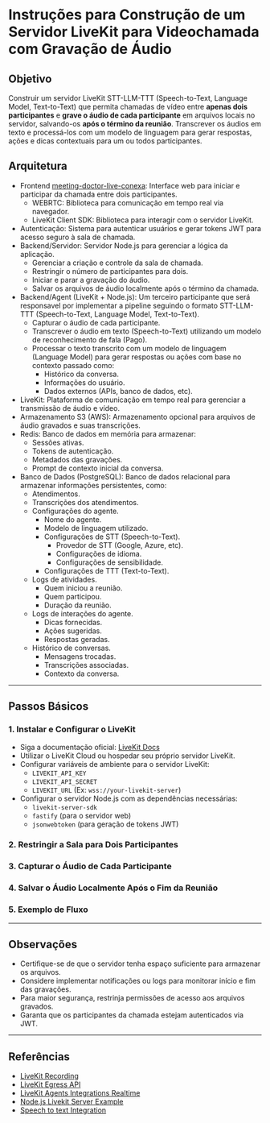 # Instruções para Construção de um Servidor LiveKit para Videochamada com Gravação de Áudio

## Objetivo

Construir um servidor LiveKit STT-LLM-TTT (Speech-to-Text, Language Model, Text-to-Text) que permita chamadas de vídeo entre **apenas dois participantes** e **grave o áudio de cada participante** em arquivos locais no servidor, salvando-os **após o término da reunião**. Transcrever os áudios em texto e processá-los com um modelo de linguagem para gerar respostas, ações e dicas contextuais para um ou todos participantes.

## Arquitetura
- Frontend [meeting-doctor-live-conexa](https://github.com/cnx-caiomenezes/meeting-doctor-live-conexa): Interface web para iniciar e participar da chamada entre dois participantes.
  - WEBRTC: Biblioteca para comunicação em tempo real via navegador.
  - LiveKit Client SDK: Biblioteca para interagir com o servidor LiveKit.
- Autenticação: Sistema para autenticar usuários e gerar tokens JWT para acesso seguro à sala de chamada.
- Backend/Servidor: Servidor Node.js para gerenciar a lógica da aplicação.
  - Gerenciar a criação e controle da sala de chamada.
  - Restringir o número de participantes para dois.
  - Iniciar e parar a gravação do áudio.
  - Salvar os arquivos de áudio localmente após o término da chamada.
- Backend/Agent (LiveKit + Node.js): Um terceiro participante que será responsavel por implementar a pipeline seguindo o formato STT-LLM-TTT (Speech-to-Text, Language Model, Text-to-Text).
  - Capturar o áudio de cada participante.
  - Transcrever o áudio em texto (Speech-to-Text) utilizando um modelo de reconhecimento de fala (Pago).
  - Processar o texto transcrito com um modelo de linguagem (Language Model) para gerar respostas ou ações com base no contexto passado como:
    - Histórico da conversa.
    - Informações do usuário.
    - Dados externos (APIs, banco de dados, etc).
- LiveKit: Plataforma de comunicação em tempo real para gerenciar a transmissão de áudio e vídeo.
- Armazenamento S3 (AWS): Armazenamento opcional para arquivos de áudio gravados e suas transcrições.
- Redis: Banco de dados em memória para armazenar:
  - Sessões ativas.
  - Tokens de autenticação.
  - Metadados das gravações.
  - Prompt de contexto inicial da conversa.
- Banco de Dados (PostgreSQL): Banco de dados relacional para armazenar informações persistentes, como:
  - Atendimentos.
  - Transcrições dos atendimentos.
  - Configurações do agente.
    - Nome do agente.
    - Modelo de linguagem utilizado.
    - Configurações de STT (Speech-to-Text).
      - Provedor de STT (Google, Azure, etc).
      - Configurações de idioma.
      - Configurações de sensibilidade.
    - Configurações de TTT (Text-to-Text).
  - Logs de atividades.
    - Quem iniciou a reunião.
    - Quem participou.
    - Duração da reunião.
  - Logs de interações do agente.
    - Dicas fornecidas.
    - Ações sugeridas.
    - Respostas geradas.
  - Histórico de conversas.
    - Mensagens trocadas.
    - Transcrições associadas.
    - Contexto da conversa.

---

## Passos Básicos

### 1. Instalar e Configurar o LiveKit

- Siga a documentação oficial: [LiveKit Docs](https://docs.livekit.io/)
- Utilizar o LiveKit Cloud ou hospedar seu próprio servidor LiveKit.
- Configurar variáveis de ambiente para o servidor LiveKit:
  - `LIVEKIT_API_KEY`
  - `LIVEKIT_API_SECRET`
  - `LIVEKIT_URL` (Ex: `wss://your-livekit-server`)
- Configurar o servidor Node.js com as dependências necessárias:
  - `livekit-server-sdk`
  - `fastify` (para o servidor web)
  - `jsonwebtoken` (para geração de tokens JWT)

### 2. Restringir a Sala para Dois Participantes

### 3. Capturar o Áudio de Cada Participante

### 4. Salvar o Áudio Localmente Após o Fim da Reunião

### 5. Exemplo de Fluxo

---

## Observações

- Certifique-se de que o servidor tenha espaço suficiente para armazenar os arquivos.
- Considere implementar notificações ou logs para monitorar início e fim das gravações.
- Para maior segurança, restrinja permissões de acesso aos arquivos gravados.
- Garanta que os participantes da chamada estejam autenticados via JWT.

---

## Referências

- [LiveKit Recording](https://docs.livekit.io/)
- [LiveKit Egress API](https://docs.livekit.io/egress/)
- [LiveKit Agents Integrations Realtime](https://docs.livekit.io/agents/integrations/realtime/)
- [Node.js Livekit Server Example](https://github.com/livekit-examples/agent-starter-node)
- [Speech to text Integration](https://docs.livekit.io/agents/integrations/stt/)
